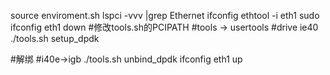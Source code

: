 source enviroment.sh
lspci -vvv |grep Ethernet
ifconfig
ethtool -i eth1
sudo ifconfig eth1 down
#修改tools.sh的PCIPATH
#tools -> usertools
#drive ie40
./tools.sh setup_dpdk

#解绑
#i40e->igb
./tools.sh unbind_dpdk
ifconfig eth1 up



